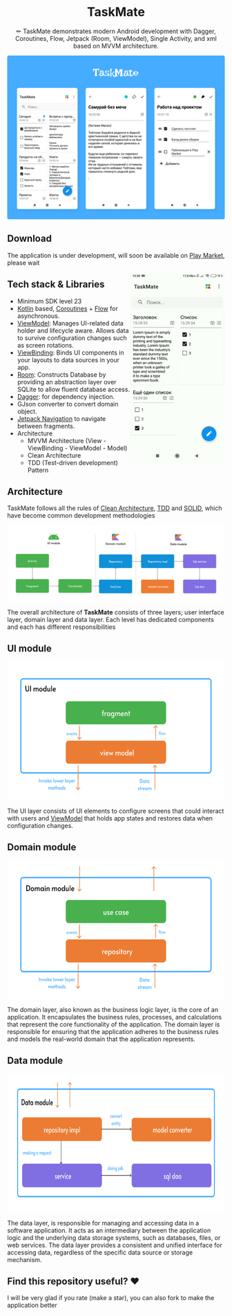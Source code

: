 <h1 align="center">TaskMate</h1>

<p align="center">  
✏ TaskMate demonstrates modern Android development with Dagger, Coroutines, Flow, Jetpack (Room, ViewModel), Single Activity, and xml based on MVVM architecture.
</p>

<p align="center">
<img src="preview/preview_img.png"/>
</p>

## Download
The application is under development, will soon be available on [Play Market](https://play.google.com/store/apps?hl=en&gl=US), please wait

<img src="/preview/preview_video.gif" align="right" width="220"/>

## Tech stack & Libraries
- Minimum SDK level 23
- [Kotlin](https://kotlinlang.org/) based, [Coroutines](https://github.com/Kotlin/kotlinx.coroutines) + [Flow](https://kotlin.github.io/kotlinx.coroutines/kotlinx-coroutines-core/kotlinx.coroutines.flow/) for asynchronous.
- [ViewModel](https://developer.android.com/topic/libraries/architecture/viewmodel): Manages UI-related data holder and lifecycle aware. Allows data to survive configuration changes such as screen rotations.
- [ViewBinding](https://developer.android.com/topic/libraries/view-binding): Binds UI components in your layouts to data sources in your app.
- [Room](https://developer.android.com/training/data-storage/room): Constructs Database by providing an abstraction layer over SQLite to allow fluent database access.
- [Dagger](https://github.com/google/dagger): for dependency injection.
- GJson converter to convert domain object.
- [Jetpack Navigation](https://developer.android.com/guide/navigation/get-started) to navigate between fragments.
- Architecture
  - MVVM Architecture (View - ViewBinding - ViewModel - Model)
  - Clean Architecture
  - TDD (Test-driven development) Pattern

 ## Architecture
TaskMate follows all the rules of [Clean Architecture](https://developer.android.com/topic/architecture), [TDD](https://en.wikipedia.org/wiki/Test-driven_development#:~:text=Test%2Ddriven%20development%20(TDD),software%20against%20all%20test%20cases.) and [SOLID](https://en.wikipedia.org/wiki/SOLID), which have become common development methodologies

<p align="center">
<img src="preview/architecture_preview.png"/>
</p>

The overall architecture of **TaskMate** consists of three layers; user interface layer, domain layer and data layer. Each level has dedicated components and each has different responsibilities

## UI module
<img src="preview/ui_module_preview.png" width="680" height="320"/>

The UI layer consists of UI elements to configure screens that could interact with users and [ViewModel](https://developer.android.com/topic/libraries/architecture/viewmodel) that holds app states and restores data when configuration changes.

## Domain module
<img src="preview/domain_module_preview.png" width="680" height="320"/>

The domain layer, also known as the business logic layer, is the core of an application. It encapsulates the business rules, processes, and calculations that represent the core functionality of the application. The domain layer is responsible for ensuring that the application adheres to the business rules and models the real-world domain that the application represents.

## Data module
<img src="preview/data_module_preview.png" width="680" height="320"/>

The data layer, is responsible for managing and accessing data in a software application. It acts as an intermediary between the application logic and the underlying data storage systems, such as databases, files, or web services. The data layer provides a consistent and unified interface for accessing data, regardless of the specific data source or storage mechanism.

## Find this repository useful? ❤️
I will be very glad if you rate (make a star), you can also fork to make the application better
